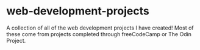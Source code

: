 # web-development-projects
A collection of all of the web development projects I have created! Most of these come from projects completed through freeCodeCamp or The Odin Project.
